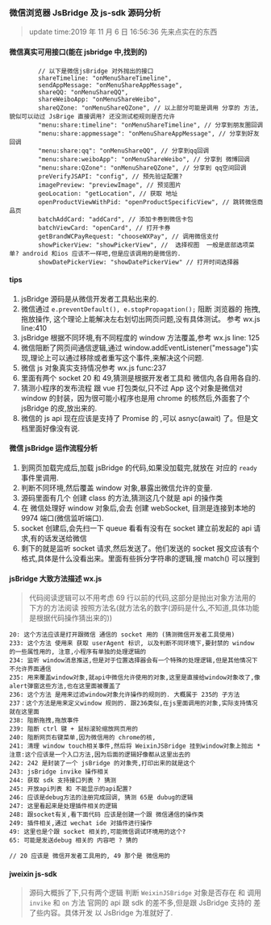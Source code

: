 ### 微信浏览器 JsBridge 及 js-sdk 源码分析

> update time:2019 年 11 月 6 日 16:56:36
> 先来点实在的东西

#### 微信真实可用接口(能在 jsbridge 中,找到的)

```
        // 以下是微信jsBridge 对外抛出的接口
        shareTimeline: "onMenuShareTimeline",
        sendAppMessage: "onMenuShareAppMessage",
        shareQQ: "onMenuShareQQ",
        shareWeiboApp: "onMenuShareWeibo",
        shareQZone: "onMenuShareQZone", // 以上部分可能是调用 分享的 方法, 貌似可以动过 JsBrige 直接调用? 还没测试柜规则是否允许
        "menu:share:timeline": "onMenuShareTimeline", // 分享到朋友圈回调
        "menu:share:appmessage": "onMenuShareAppMessage", // 分享到好友回调
        "menu:share:qq": "onMenuShareQQ", // 分享到qq回调
        "menu:share:weiboApp": "onMenuShareWeibo", // 分享到 微博回调
        "menu:share:QZone": "onMenuShareQZone", // 分享到 qq空间回调
        preVerifyJSAPI: "config", // 预先验证配置?
        imagePreview: "previewImage", // 预览图片
        geoLocation: "getLocation", // 获取 地址
        openProductViewWithPid: "openProductSpecificView", // 跳转微信商品页
        batchAddCard: "addCard", // 添加卡券到微信卡包
        batchViewCard: "openCard", // 打开卡券
        getBrandWCPayRequest: "chooseWXPay", // 调用微信支付
        showPickerView: "showPickerView", //  选择视图  一般是底部选项菜单? android 和ios 应该不一样吧,但是应该调用的是微信的.
        showDatePickerView: "showDatePickerView" // 打开时间选择器
```

#### tips

1. jsBridge 源码是从微信开发者工具粘出来的.
2. 微信通过 `e.preventDefault(), e.stopPropagation();` 阻断 浏览器的 拖拽,拖放操作, 这个理论上能解决左右划切出网页问题,没有具体测试。 参考 wx.js line:410
3. jsBridge 根据不同环境,有不同程度的 window 方法覆盖,参考 wx.js line: 125
4. 微信阻断了网页间通信逻辑,通过 window.addEventListener("message")实现,理论上可以通过移除或者重写这个事件,来解决这个问题.
5. 微信 js 对象真实支持情况参考 wx.js func:237
6. 里面有两个 socket 20 和 49,猜测是根据开发者工具和 微信内,各自用各自的.
7. 猜测小程序的发布流程 跟 vue 打包类似,只不过 App 这个对象是微信对 window 的封装，因为很可能小程序也是用 chrome 的核然后,外面套了个 jsBridge 的皮,放出来的.
8. 微信的 js api 现在应该是支持了 Promise 的 ,可以 asnyc(await) 了。但是文档里面好像没有说.

#### 微信 jsBridge 运作流程分析

1. 到网页加载完成后,加载 jsBridge 的代码,如果没加载完,就放在 对应的 `ready`事件里调用.
2. 判断不同环境,然后覆盖 window 对象,暴露出微信允许的变量.
3. 源码里面有几个 创建 class 的方法,猜测这几个就是 api 的操作类
4. 在 微信处理好 window 对象后,会去 创建 webSocket, 目测是连接到本地的 9974 端口(微信监听端口).
5. socket 创建后,会先扫一下 queue 看看有没有在 socket 建立前发起的 api 请求,有的话发送给微信
6. 剩下的就是监听 socket 请求,然后发送了。他们发送的 socket 报文应该有个格式,具体是什么没看出来。里面有些拆分字符串的逻辑,搜 match() 可以搜到

#### jsBridge 大致方法描述 wx.js

> 代码阅读逻辑可以不用考虑 69 行以前的代码,这部分是抛出对象方法用的
> 下方的方法阅读 按照方法名(就方法名的数字(源码是什么,不知道,具体功能是根据代码操作猜出来的))

```
20: 这个方法应该是打开跟微信 通信的 socket 用的 (猜测微信开发者工具使用)
233: 这个方法 使用来 获取 userAgent 标识, 以及判断不同环境下,要封禁的 window 的一些属性用的, 注意,小程序有单独的处理逻辑的
234: 监听 window消息推送,但是对于位置选择器会有一个特殊的处理逻辑,但是其他情况下不允许界面通信
235: 用来覆盖window对象,就api中微信允许使用的对象,这里是直接给window对象改了,像alert弹窗这些方法,也在这里面被覆盖了
236: 这个方法 是用来过滤window对象允许操作的规则的. 大概属于 235的 子方法
237：这个方法是用来定义window 规则的. 跟236类似,在js里面调用的对象,实际支持情况就在这里面
238: 阻断拖拽,拖放事件
239: 阻断 ctrl 键 + 鼠标滚轮缩放网页用的
240: 阻断网页右键菜单,因为微信用的 chrome的核,
241: 清理 window touch相关事件,然后将 WeixinJSBridge 挂到window对象上抛出 * 注意:这个应该是一个入口方法,因为后面的逻辑好像都从这里出去的
242: 242 是封装了一个 jsBridge 的对象壳,打印出来的就是这个
243: jsBridge invike 操作相关
244: 获取 sdk 支持接口列表 ? 猜测
245: 开放api列表 和 不能显示的api配置?
246: 应该是debug方法的注册完成回调, 猜测 65是 dubug的逻辑
247: 这里看起来是处理插件相关的逻辑
248: 跟socket有关,看下面代码 应该是创建一个跟 微信通信的操作类
249: 插件相关,通过 wechat ide 对插件进行操作
49: 这里也是个跟 socket 相关的,可能微信调试环境用的这个?
65: 可能是发送debug 相关的 内容吧 ? 猜的

// 20 应该是 微信开发者工具用的, 49 那个是 微信用的

```

#### jweixin js-sdk

> 源码大概拆了下,只有两个逻辑 判断 `WeixinJSBridge` 对象是否存在 和 调用 `invike` 和 `on` 方法
> 官网的 api 跟 sdk 的差不多,但是跟 JsBridge 支持的 差了些内容。具体开发 以 JsBridge 为准就好了.

